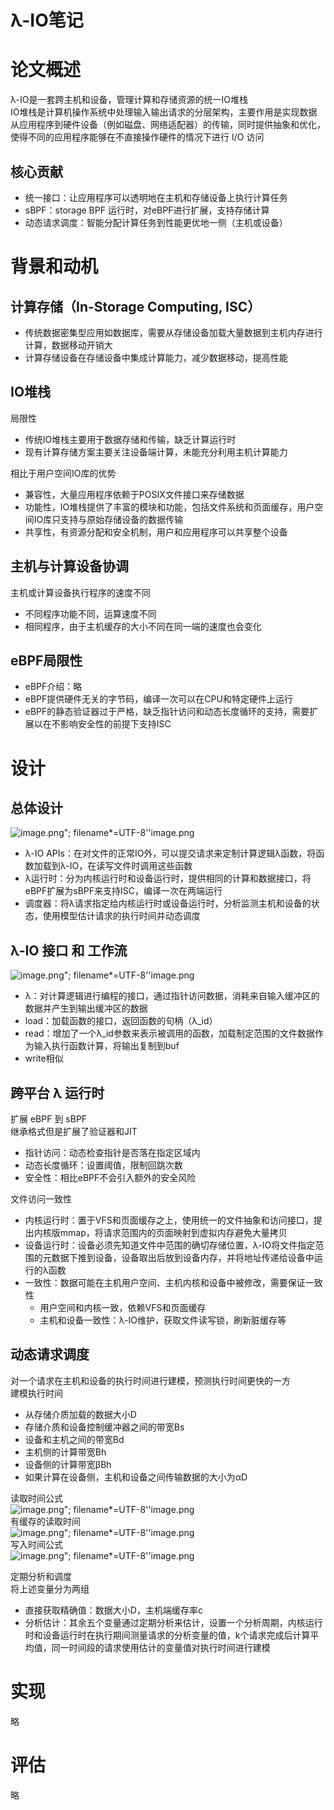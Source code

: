 # λ-IO笔记   
# 论文概述   
λ-IO是一套跨主机和设备，管理计算和存储资源的统一IO堆栈   
IO堆栈是计算机操作系统中处理输入输出请求的分层架构，主要作用是实现数据从应用程序到硬件设备（例如磁盘、网络适配器）的传输，同时提供抽象和优化，使得不同的应用程序能够在不直接操作硬件的情况下进行 I/O 访问   
## 核心贡献   
- 统一接口：让应用程序可以透明地在主机和存储设备上执行计算任务   
- sBPF：storage BPF 运行时，对eBPF进行扩展，支持存储计算   
- 动态请求调度：智能分配计算任务到性能更优地一侧（主机或设备）   
   
# 背景和动机   
## 计算存储（In-Storage Computing, ISC）   
- 传统数据密集型应用如数据库，需要从存储设备加载大量数据到主机内存进行计算，数据移动开销大   
- 计算存储设备在存储设备中集成计算能力，减少数据移动，提高性能   
   
## IO堆栈   
局限性   
- 传统IO堆栈主要用于数据存储和传输，缺乏计算运行时   
- 现有计算存储方案主要关注设备端计算，未能充分利用主机计算能力   
   
相比于用户空间IO库的优势   
- 兼容性，大量应用程序依赖于POSIX文件接口来存储数据   
- 功能性，IO堆栈提供了丰富的模块和功能，包括文件系统和页面缓存，用户空间IO库只支持与原始存储设备的数据传输   
- 共享性，有资源分配和安全机制，用户和应用程序可以共享整个设备   
   
## 主机与计算设备协调   
主机或计算设备执行程序的速度不同   
- 不同程序功能不同，运算速度不同   
- 相同程序，由于主机缓存的大小不同在同一端的速度也会变化   
   
## eBPF局限性   
- eBPF介绍：略   
- eBPF提供硬件无关的字节码，编译一次可以在CPU和特定硬件上运行   
- eBPF的静态验证器过于严格，缺乏指针访问和动态长度循环的支持，需要扩展以在不影响安全性的前提下支持ISC   
   
# 设计   
## 总体设计   
![image.png"; filename*=UTF-8''image.png](files\image-png-filename-utf-8image.png)    
- λ-IO APIs：在对文件的正常IO外，可以提交请求来定制计算逻辑λ函数，将函数加载到λ-IO，在读写文件时调用这些函数   
- λ运行时：分为内核运行时和设备运行时，提供相同的计算和数据接口，将eBPF扩展为sBPF来支持ISC，编译一次在两端运行   
- 调度器：将λ请求指定给内核运行时或设备运行时，分析监测主机和设备的状态，使用模型估计请求的执行时间并动态调度   
   
## λ-IO 接口 和 工作流   
![image.png"; filename*=UTF-8''image.png](files\image-png-filename-utf-8image_q.png)    
- λ：对计算逻辑进行编程的接口，通过指针访问数据，消耗来自输入缓冲区的数据并产生到输出缓冲区的数据   
- load：加载函数的接口，返回函数的句柄（λ\_id）   
- read：增加了一个λ\_id参数来表示被调用的函数，加载制定范围的文件数据作为输入执行函数计算，将输出复制到buf   
- write相似   
   
## 跨平台 λ 运行时   
扩展 eBPF 到 sBPF   
继承格式但是扩展了验证器和JIT   
- 指针访问：动态检查指针是否落在指定区域内   
- 动态长度循环：设置阈值，限制回跳次数   
- 安全性：相比eBPF不会引入额外的安全风险   
   
文件访问一致性   
- 内核运行时：置于VFS和页面缓存之上，使用统一的文件抽象和访问接口，提出内核版mmap，将请求范围内的页面映射到虚拟内存避免大量拷贝   
- 设备运行时：设备必须先知道文件中范围的确切存储位置，λ-IO将文件指定范围的元数据下推到设备，设备取出后放到设备内存，并将地址传递给设备中运行的λ函数   
- 一致性：数据可能在主机用户空间、主机内核和设备中被修改，需要保证一致性   
    - 用户空间和内核一致，依赖VFS和页面缓存   
    - 主机和设备一致性：λ-IO维护，获取文件读写锁，刷新脏缓存等   
   
## 动态请求调度   
对一个请求在主机和设备的执行时间进行建模，预测执行时间更快的一方   
建模执行时间   
- 从存储介质加载的数据大小D   
- 存储介质和设备控制缓冲器之间的带宽Bs   
- 设备和主机之间的带宽Bd   
- 主机侧的计算带宽Bh   
- 设备侧的计算带宽βBh   
- 如果计算在设备侧，主机和设备之间传输数据的大小为αD   
   
读取时间公式   
![image.png"; filename*=UTF-8''image.png](files\image-png-filename-utf-8image_4.png)    
有缓存的读取时间   
![image.png"; filename*=UTF-8''image.png](files\image-png-filename-utf-8image_w.png)    
写入时间公式   
![image.png"; filename*=UTF-8''image.png](files\image-png-filename-utf-8image_o.png)    
   
定期分析和调度   
将上述变量分为两组   
- 直接获取精确值：数据大小D，主机端缓存率c   
- 分析估计：其余五个变量通过定期分析来估计，设置一个分析周期，内核运行时和设备运行时在执行期间测量请求的分析变量的值，k个请求完成后计算平均值，同一时间段的请求使用估计的变量值对执行时间进行建模   
   
# 实现   
略   
# 评估   
略   
